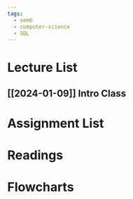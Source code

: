 ```yaml
---
tags:
  - sem6
  - computer-science
  - SQL
---
```

Lecture List
==
## [[2024-01-09]] Intro Class
Assignment List
==

Readings
==

Flowcharts
==

